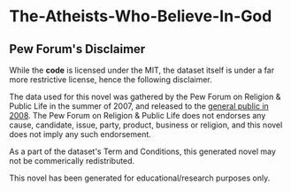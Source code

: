 # The-Atheists-Who-Believe-In-God


## Pew Forum's Disclaimer
While the **code** is licensed under the MIT, the dataset itself is under a far more restrictive license, hence the following disclaimer. 

The data used for this novel was gathered by the Pew Forum on Religion & Public Life in the summer of 2007, and released to the [general public in 2008](http://www.pewforum.org/datasets/u-s-religious-landscape-survey/). The Pew Forum on Religion & Public Life does not endorses any cause, candidate, issue, party, product, business or religion, and this novel does not imply any such endorsement.

As a part of the dataset's Term and Conditions, this generated novel may not be commerically redistributed.

This novel has been generated for educational/research purposes only.